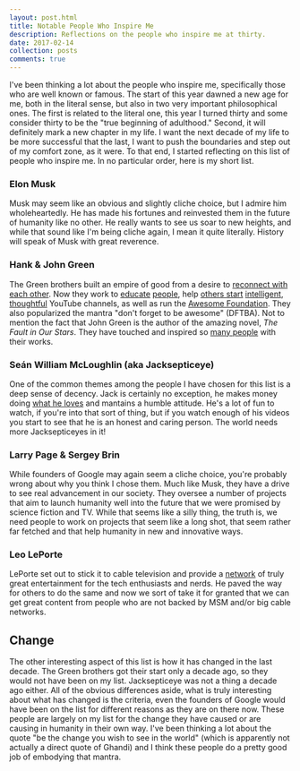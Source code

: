 ```yaml
---
layout: post.html
title: Notable People Who Inspire Me
description: Reflections on the people who inspire me at thirty.
date: 2017-02-14
collection: posts
comments: true
---
```


I've been thinking a lot about the people who inspire me, specifically those who are well known or famous. The start of this year dawned a new age for me, both in the literal sense, but also in two very important philosophical ones. The first is related to the literal one, this year I turned thirty and some consider thirty to be the "true beginning of adulthood." Second, it will definitely mark a new chapter in my life. I want the next decade of my life to be more successful that the last, I want to push the boundaries and step out of my comfort zone, as it were. To that end, I started reflecting on this list of people who inspire me. In no particular order, here is my short list.

### Elon Musk

Musk may seem like an obvious and slightly cliche choice, but I admire him wholeheartedly. He has made his fortunes and reinvested them in the future of humanity like no other. He really wants to see us soar to new heights, and while that sound like I'm being cliche again, I mean it quite literally. History will speak of Musk with great reverence.

### Hank & John Green

The Green brothers built an empire of good from a desire to [reconnect with each other][1]. Now they work to [educate][3] [people][4], help [others start][5] [intelligent][6], [thoughtful][7] YouTube channels, as well as run the [Awesome Foundation][8]. They also popularized the mantra "don't forget to be awesome" (DFTBA). Not to mention the fact that John Green is the author of the amazing novel, _The Fault in Our Stars_. They have touched and inspired so [many people][2] with their works.

### Seán William McLoughlin (aka Jacksepticeye)

One of the common themes among the people I have chosen for this list is a deep sense of decency. Jack is certainly no exception, he makes money doing [what he loves][9] and mantains a humble attitude. He's a lot of fun to watch, if you're into that sort of thing, but if you watch enough of his videos you start to see that he is an honest and caring person. The world needs more Jacksepticeyes in it!

### Larry Page & Sergey Brin

While founders of Google may again seem a cliche choice, you're probably wrong about why you think I chose them. Much like Musk, they have a drive to see real advancement in our society. They oversee a number of projects that aim to launch humanity well into the future that we were promised by science fiction and TV. While that seems like a silly thing, the truth is, we need people to work on projects that seem like a long shot, that seem rather far fetched and that help humanity in new and innovative ways.

### Leo LePorte

LePorte set out to stick it to cable television and provide a [network][10] of truly great entertainment for the tech enthusiasts and nerds. He paved the way for others to do the same and now we sort of take it for granted that we can get great content from people who are not backed by MSM and/or big cable networks.

## Change

The other interesting aspect of this list is how it has changed in the last decade. The Green brothers got their start only a decade ago, so they would not have been on my list. Jacksepticeye was not a thing a decade ago either. All of the obvious differences aside, what is truly interesting about what has changed is the criteria, even the founders of Google would have been on the list for different reasons as they are on there now. These people are largely on my list for the change they have caused or are causing in humanity in their own way. I've been thinking a lot about the quote "be the change you wish to see in the world" (which is apparently not actually a direct quote of Ghandi) and I think these people do a pretty good job of embodying that mantra.

[1]: https://www.youtube.com/vlogbrothers
[2]: http://www.nerdfighteria.com/
[3]: https://www.youtube.com/crashcourse
[4]: https://www.youtube.com/scishow
[5]: https://www.youtube.com/anmlwndrs
[6]: https://www.youtube.com/sexplanations
[7]: https://www.youtube.com/learnhowtoadult
[8]: http://www.awesomefoundation.org/en
[9]: https://www.youtube.com/jacksepticeye
[10]: https://twit.tv/
